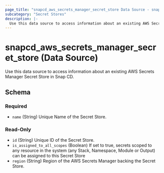 ```yaml
---
page_title: "snapcd_aws_secrets_manager_secret_store Data Source - snapcd"
subcategory: "Secret Stores"
description: |-
  Use this data source to access information about an existing AWS Secrets Manager Secret Store in Snap CD.
---
```


# snapcd_aws_secrets_manager_secret_store (Data Source)

Use this data source to access information about an existing AWS Secrets Manager Secret Store in Snap CD.




<!-- schema generated by tfplugindocs -->
## Schema

### Required

- `name` (String) Unique Name of the Secret Store.

### Read-Only

- `id` (String) Unique ID of the Secret Store.
- `is_assigned_to_all_scopes` (Boolean) If set to true, secrets scoped to any resource in the system (any Stack, Namespace, Module or Output) can be assigned to this Secret Store
- `region` (String) Region of the AWS Secrets Manager backing the Secret Store.
